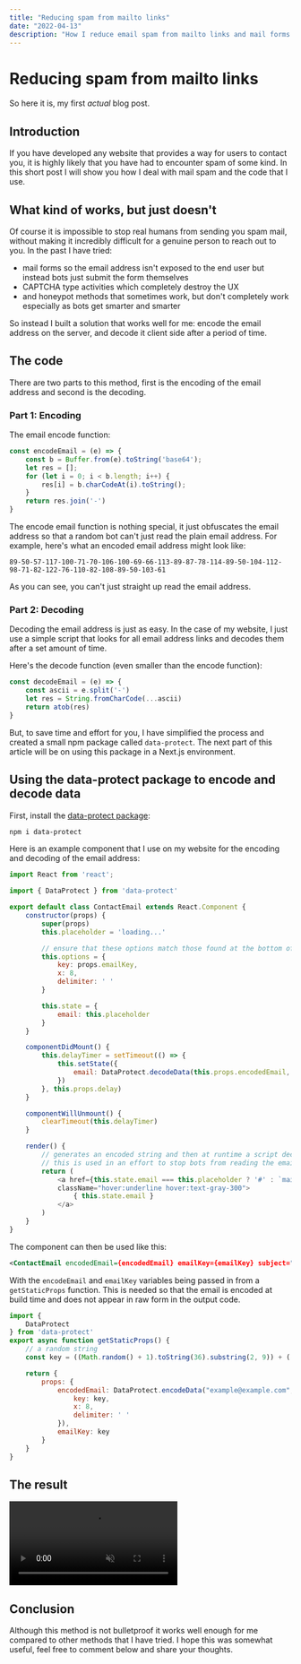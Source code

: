 ```yaml
---
title: "Reducing spam from mailto links"
date: "2022-04-13"
description: "How I reduce email spam from mailto links and mail forms on my website"
---
```


# Reducing spam from mailto links

So here it is, my first *actual* blog post.

## Introduction
If you have developed any website that provides a way for users to contact you, it is highly likely that you have had to encounter spam of some kind. In this short post I will show you how I deal with mail spam and the code that I use.

## What kind of works, but just doesn't
Of course it is impossible to stop real humans from sending you spam mail, without making it incredibly difficult for a genuine person to reach out to you. In the past I have tried:
- mail forms so the email address isn't exposed to the end user but instead bots just submit the form themselves
- CAPTCHA type activities which completely destroy the UX
- and honeypot methods that sometimes work, but don't completely work especially as bots get smarter and smarter
  
So instead I built a solution that works well for me: encode the email address on the server, and decode it client side after a period of time.

## The code
There are two parts to this method, first is the encoding of the email address and second is the decoding. 

### Part 1: Encoding
The email encode function:
```js
const encodeEmail = (e) => {
    const b = Buffer.from(e).toString('base64');
    let res = [];
    for (let i = 0; i < b.length; i++) {
        res[i] = b.charCodeAt(i).toString();
    } 
    return res.join('-')
}
```
The encode email function is nothing special, it just obfuscates the email address so that a random bot can't just read the plain email address.
For example, here's what an encoded email address might look like:
```whatever
89-50-57-117-100-71-70-106-100-69-66-113-89-87-78-114-89-50-104-112-98-71-82-122-76-110-82-108-89-50-103-61
```
As you can see, you can't just straight up read the email address.

### Part 2: Decoding
Decoding the email address is just as easy. In the case of my website, I just use a simple script that looks for all email address links and decodes them after a set amount of time.

Here's the decode function (even smaller than the encode function):
```js
const decodeEmail = (e) => {
    const ascii = e.split('-')
    let res = String.fromCharCode(...ascii)
    return atob(res)
}
```
But, to save time and effort for you, I have simplified the process and created a small npm package called `data-protect`. The next part of this article will be on using this package in a Next.js environment.

## Using the data-protect package to encode and decode data
First, install the [data-protect package](https://www.npmjs.com/package/data-protect):
```sh
npm i data-protect
```
Here is an example component that I use on my website for the encoding and decoding of the email address:
```js
import React from 'react';

import { DataProtect } from 'data-protect'

export default class ContactEmail extends React.Component {
    constructor(props) {
        super(props)
        this.placeholder = 'loading...'

        // ensure that these options match those found at the bottom of the page that this component is imported from
        this.options = {
            key: props.emailKey,
            x: 8,
            delimiter: ' '
        }

        this.state = {
            email: this.placeholder
        }
    }

    componentDidMount() {
        this.delayTimer = setTimeout(() => {
            this.setState({
                email: DataProtect.decodeData(this.props.encodedEmail, this.options)
            })
        }, this.props.delay)
    }

    componentWillUnmount() {
        clearTimeout(this.delayTimer)
    }

    render() {
        // generates an encoded string and then at runtime a script decodes the string and displays the email address.
        // this is used in an effort to stop bots from reading the email address and sending spam emails.
        return (
            <a href={this.state.email === this.placeholder ? '#' : `mailto:${this.state.email}?subject=${this.props.subject}`}
            className="hover:underline hover:text-gray-300">
                { this.state.email }
            </a>
        )
    }
}
```
The component can then be used like this:
```xml
<ContactEmail encodedEmail={encodedEmail} emailKey={emailKey} subject="I am interested in your work" delay="3000" />
```
With the `encodeEmail` and `emailKey` variables being passed in from a `getStaticProps` function. This is needed so that the email is encoded at build time and does not appear in raw form in the output code.
```js
import {
    DataProtect
} from 'data-protect'
export async function getStaticProps() {
    // a random string
    const key = ((Math.random() + 1).toString(36).substring(2, 9)) + ((Math.random() + 1).toString(36).substring(2, 9));

    return {
        props: {
            encodedEmail: DataProtect.encodeData("example@example.com", {
                key: key,
                x: 8,
                delimiter: ' '
            }),
            emailKey: key
        }
    }
}
```

## The result
<video muted autoplay controls>
    <source src="/assets/posts/reducing_spam_from_mailto_links/result.mp4" type="video/mp4" />
    Unable to show video of result
</video>

## Conclusion
Although this method is not bulletproof it works well enough for me compared to other methods that I have tried.
I hope this was somewhat useful, feel free to comment below and share your thoughts.